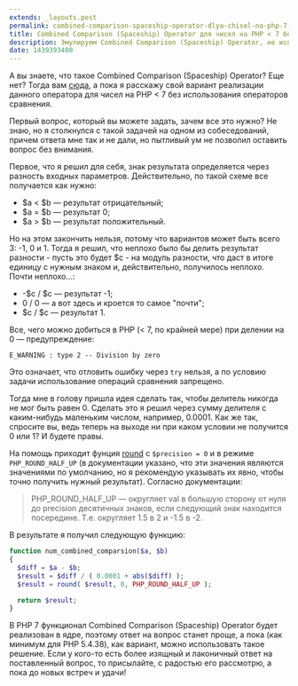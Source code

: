 ```yaml
---
extends: _layouts.post
permalink: combined-comparison-spaceship-operator-dlya-chisel-na-php-7-bez-operatsij-sravneniya.html
title: Combined Comparison (Spaceship) Operator для чисел на PHP < 7 без операций сравнения
description: Эмулируем Combined Comparison (Spaceship) Operator, не используя операции сравнения
date: 1439393400
---
```


А вы знаете, что такое Combined Comparison (Spaceship) Operator? Еще нет? Тогда вам
[сюда](https://www.quora.com/What-is-the-combined-comparison-operator), а пока я расскажу свой
вариант реализации данного оператора для чисел на PHP &lt; 7 без использования операторов сравнения.

<!--more-->

Первый вопрос, который вы можете задать, зачем все это нужно? Не знаю, но я столкнулся с такой задачей на одном из
собеседований, причем ответа мне так и не дали, но пытливый ум не позволил оставить вопрос без внимания.

Первое, что я решил для себя, знак результата определяется через разность входных параметров. Действительно, по такой
схеме все получается как нужно:

* $a &lt; $b — результат отрицательный;
* $a = $b — результат 0;
* $a &gt; $b — результат положительный.

Но на этом закончить нельзя, потому что вариантов может быть всего 3: -1, 0 и 1. Тогда я решил, что неплохо было бы
делить результат разности - пусть это будет $c - на модуль разности, что даст в итоге единицу с нужным знаком и,
действительно, получилось неплохо. Почти неплохо...:

* -$c / $c — результат -1;
* 0 / 0 — а вот здесь и кроется то самое "почти";
* $c / $c — результат 1.

Все, чего можно добиться в PHP (&lt; 7, по крайней мере) при делении на 0 — предупреждение:

```
E_WARNING : type 2 -- Division by zero
```

Это означает, что отловить ошибку через `try` нельзя, а по условию задачи использование операций сравнения запрещено.

Тогда мне в голову пришла идея сделать так, чтобы делитель никогда не мог быть равен 0. Сделать это я решил через сумму
делителя с каким-нибудь маленьким числом, например, 0.0001. Как же так, спросите вы, ведь теперь на выходе ни при каком
условии не получится 0 или 1? И будете правы.

На помощь приходит фунция [round](https://php.net/manual/ru/function.round.php) c `$precision = 0` и в режиме
`PHP_ROUND_HALF_UP` (в документации указано, что эти значения являются значениями по умолчанию, но я рекомендую
указывать их явно, чтобы точно получить нужный результат). Согласно документации:

> PHP_ROUND_HALF_UP — округляет val в большую сторону от нуля до precision десятичных знаков, если следующий знак
находится посередине. Т.е. округляет 1.5 в 2 и -1.5 в -2.

В результате я получил следующую функцию:

```php
function num_combined_comparsion($a, $b)
{
  $diff = $a - $b;
  $result = $diff / ( 0.0001 + abs($diff) );
  $result = round( $result, 0, PHP_ROUND_HALF_UP );

  return $result;
}
```

В PHP 7 функционал Combined Comparison (Spaceship) Operator будет реализован в ядре, поэтому ответ на вопрос станет
проще, а пока (как минимум для PHP 5.4.38), как вариант, можно использовать такое решение. Если у кого-то есть более
изящный и лаконичный ответ на поставленный вопрос, то присылайте, с радостью его рассмотрю, а пока до новых встреч и
удачи!
